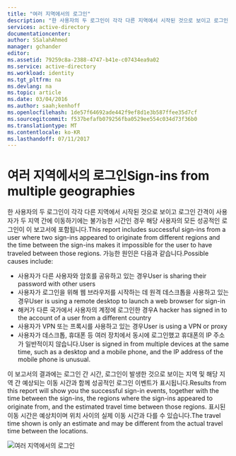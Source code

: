 ```yaml
---
title: "여러 지역에서의 로그인"
description: "한 사용자의 두 로그인이 각각 다른 지역에서 시작된 것으로 보이고 로그인 간격이 사용자가 두 지역 간에 이동하기에는 불가능한 시간임을 나타내는 보고서입니다."
services: active-directory
documentationcenter: 
author: SSalahAhmed
manager: gchander
editor: 
ms.assetid: 79259c8a-2388-4747-b41e-c07434ea9a02
ms.service: active-directory
ms.workload: identity
ms.tgt_pltfrm: na
ms.devlang: na
ms.topic: article
ms.date: 03/04/2016
ms.author: saah;kenhoff
ms.openlocfilehash: 1de57f64692ade442f9ef8d1e3b587ffee35d7cf
ms.sourcegitcommit: f537befafb079256fba0529ee554c034d73f36b0
ms.translationtype: MT
ms.contentlocale: ko-KR
ms.lasthandoff: 07/11/2017
---
```

# <a name="sign-ins-from-multiple-geographies"></a><span data-ttu-id="4fb51-103">여러 지역에서의 로그인</span><span class="sxs-lookup"><span data-stu-id="4fb51-103">Sign-ins from multiple geographies</span></span>
<span data-ttu-id="4fb51-104">한 사용자의 두 로그인이 각각 다른 지역에서 시작된 것으로 보이고 로그인 간격이 사용자가 두 지역 간에 이동하기에는 불가능한 시간인 경우 해당 사용자의 모든 성공적인 로그인이 이 보고서에 포함됩니다.</span><span class="sxs-lookup"><span data-stu-id="4fb51-104">This report includes successful sign-ins from a user where two sign-ins appeared to originate from different regions and the time between the sign-ins makes it impossible for the user to have traveled between those regions.</span></span> <span data-ttu-id="4fb51-105">가능한 원인은 다음과 같습니다.</span><span class="sxs-lookup"><span data-stu-id="4fb51-105">Possible causes include:</span></span>

* <span data-ttu-id="4fb51-106">사용자가 다른 사용자와 암호를 공유하고 있는 경우</span><span class="sxs-lookup"><span data-stu-id="4fb51-106">User is sharing their password with other users</span></span>
* <span data-ttu-id="4fb51-107">사용자가 로그인을 위해 웹 브라우저를 시작하는 데 원격 데스크톱을 사용하고 있는 경우</span><span class="sxs-lookup"><span data-stu-id="4fb51-107">User is using a remote desktop to launch a web browser for sign-in</span></span>
* <span data-ttu-id="4fb51-108">해커가 다른 국가에서 사용자의 계정에 로그인한 경우</span><span class="sxs-lookup"><span data-stu-id="4fb51-108">A hacker has signed in to the account of a user from a different country</span></span>
* <span data-ttu-id="4fb51-109">사용자가 VPN 또는 프록시를 사용하고 있는 경우</span><span class="sxs-lookup"><span data-stu-id="4fb51-109">User is using a VPN or proxy</span></span>
* <span data-ttu-id="4fb51-110">사용자가 데스크톱, 휴대폰 등 여러 장치에서 동시에 로그인했고 휴대폰의 IP 주소가 일반적이지 않습니다.</span><span class="sxs-lookup"><span data-stu-id="4fb51-110">User is signed in from multiple devices at the same time, such as a desktop and a mobile phone, and the IP address of the mobile phone is unusual.</span></span>

<span data-ttu-id="4fb51-111">이 보고서의 결과에는 로그인 간 시간, 로그인이 발생한 것으로 보이는 지역 및 해당 지역 간 예상되는 이동 시간과 함께 성공적인 로그인 이벤트가 표시됩니다.</span><span class="sxs-lookup"><span data-stu-id="4fb51-111">Results from this report will show you the successful sign-in events, together with the time between the sign-ins, the regions where the sign-ins appeared to originate from, and the estimated travel time between those regions.</span></span> <span data-ttu-id="4fb51-112">표시된 이동 시간은 예상치이며 위치 사이의 실제 이동 시간과 다를 수 있습니다.</span><span class="sxs-lookup"><span data-stu-id="4fb51-112">The travel time shown is only an estimate and may be different from the actual travel time between the locations.</span></span>

![여러 지역에서의 로그인](./media/active-directory-reporting-sign-ins-from-multiple-geographies/signInsFromMultipleGeographies.PNG)

